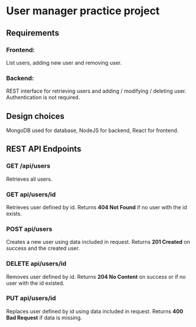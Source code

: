# User manager practice project

## Requirements
### Frontend:
List users, adding new user and removing user.

### Backend:
REST interface for retrieving users and adding / modifying / deleting user.
Authentication is not required.

## Design choices 
MongoDB used for database, NodeJS for backend, React for frontend.

## REST API Endpoints

### GET /api/users
Retrieves all users.

### GET api/users/id  
Retrieves user defined by id. Returns __404 Not Found__ if no user with the id exists.

### POST api/users
Creates a new user using data included in request. Returns __201 Created__ on success and the created user.

### DELETE api/users/id
Removes user defined by id. Returns __204 No Content__ on success or if no user with the id existed.

### PUT api/users/id  
Replaces user defined by id using data included in request. Returns __400 Bad Request__ if data is missing.
